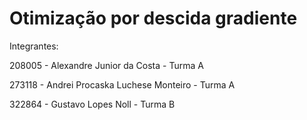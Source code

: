 # Otimização por descida gradiente

Integrantes:

208005 - Alexandre Junior da Costa - Turma A

273118 - Andrei Procaska Luchese Monteiro - Turma A

322864 - Gustavo Lopes Noll - Turma B
